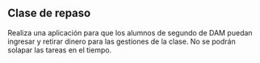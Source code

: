 ## Clase de repaso

Realiza una aplicación para que los alumnos de segundo de DAM puedan ingresar y retirar dinero para las gestiones de la clase.
No se podrán solapar las tareas en el tiempo.